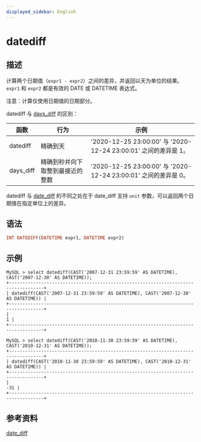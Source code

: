 ```yaml
---
displayed_sidebar: English
---
```


# datediff

## 描述

计算两个日期值（`expr1 - expr2`）之间的差异，并返回以天为单位的结果。`expr1` 和 `expr2` 都是有效的 DATE 或 DATETIME 表达式。

注意：计算仅使用日期值的日期部分。

datediff 与 [days_diff](./days_diff.md) 的区别：

|函数|行为|示例|
|---|---|---|
|datediff|精确到天|'2020-12-25 23:00:00' 与 '2020-12-24 23:00:01' 之间的差异是 1。|
|days_diff|精确到秒并向下取整到最接近的整数|'2020-12-25 23:00:00' 与 '2020-12-24 23:00:01' 之间的差异是 0。|

datediff 与 [date_diff](./date_diff.md) 的不同之处在于 date_diff 支持 `unit` 参数，可以返回两个日期值在指定单位上的差异。

## 语法

```Haskell
INT DATEDIFF(DATETIME expr1, DATETIME expr2)
```

## 示例

```Plain
MySQL > select datediff(CAST('2007-12-31 23:59:59' AS DATETIME), CAST('2007-12-30' AS DATETIME));
+-----------------------------------------------------------------------------------+
| datediff(CAST('2007-12-31 23:59:59' AS DATETIME), CAST('2007-12-30' AS DATETIME)) |
+-----------------------------------------------------------------------------------+
|                                                                                 1 |
+-----------------------------------------------------------------------------------+

MySQL > select datediff(CAST('2010-11-30 23:59:59' AS DATETIME), CAST('2010-12-31' AS DATETIME));
+-----------------------------------------------------------------------------------+
| datediff(CAST('2010-11-30 23:59:59' AS DATETIME), CAST('2010-12-31' AS DATETIME)) |
+-----------------------------------------------------------------------------------+
|                                                                               -31 |
+-----------------------------------------------------------------------------------+
```

## 参考资料

[date_diff](./date_diff.md)